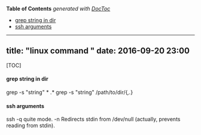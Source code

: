 <!-- START doctoc generated TOC please keep comment here to allow auto update -->
<!-- DON'T EDIT THIS SECTION, INSTEAD RE-RUN doctoc TO UPDATE -->
**Table of Contents**  *generated with [DocToc](https://github.com/thlorenz/doctoc)*

- [grep string in dir](#grep-string-in-dir)
- [ssh arguments](#ssh-arguments)

<!-- END doctoc generated TOC please keep comment here to allow auto update -->

---
title: "linux command "
date: 2016-09-20 23:00
---
[TOC]


#### grep string in dir 
grep -s "string" * .*
grep -s "string" /path/to/dir/{*,.*}

#### ssh arguments
ssh -q quite mode.
    -n  Redirects stdin from /dev/null (actually, prevents reading from
                 stdin).
